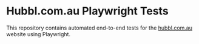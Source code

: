 # Hubbl.com.au Playwright Tests

This repository contains automated end-to-end tests for the [hubbl.com.au](https://hubbl.com.au) website using Playwright.